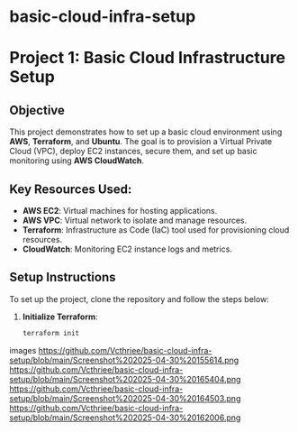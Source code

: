 # basic-cloud-infra-setup 
# Project 1: Basic Cloud Infrastructure Setup

## Objective
This project demonstrates how to set up a basic cloud environment using **AWS**, **Terraform**, and **Ubuntu**. The goal is to provision a Virtual Private Cloud (VPC), deploy EC2 instances, secure them, and set up basic monitoring using **AWS CloudWatch**.

## Key Resources Used:
- **AWS EC2**: Virtual machines for hosting applications.
- **AWS VPC**: Virtual network to isolate and manage resources.
- **Terraform**: Infrastructure as Code (IaC) tool used for provisioning cloud resources.
- **CloudWatch**: Monitoring EC2 instance logs and metrics.

## Setup Instructions
To set up the project, clone the repository and follow the steps below:

1. **Initialize Terraform**:
   ```bash
   terraform init
images 
https://github.com/Vcthriee/basic-cloud-infra-setup/blob/main/Screenshot%202025-04-30%20155614.png
https://github.com/Vcthriee/basic-cloud-infra-setup/blob/main/Screenshot%202025-04-30%20165404.png
https://github.com/Vcthriee/basic-cloud-infra-setup/blob/main/Screenshot%202025-04-30%20164503.png
https://github.com/Vcthriee/basic-cloud-infra-setup/blob/main/Screenshot%202025-04-30%20162006.png
